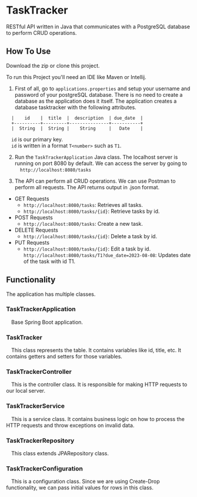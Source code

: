# TaskTracker
RESTful API written in Java that communicates with a PostgreSQL database to perform CRUD operations.

## How To Use
Download the zip or clone this project.

To run this Project you'll need an IDE like Maven or Intellij.

1. First of all, go to `applications.properties` and setup your username and password of your postgreSQL database.
There is no need to create a database as the application does it itself.
The application creates a database tasktracker with the following attributes.

```
  |    id    |  title  |  description  | due_date  | 
  +----------+---------+---------------+-----------+ 
  |  String  |  String |    String     |   Date    |
```
&emsp;`id` is our primary key. <br>
&emsp;`id` is written in a format `T<number>` such as `T1`.

2. Run the `TaskTrackerApplication` Java class. The localhost server is running on port 8080 by default. We can access the server by going to 
&emsp;```http://localhost:8080/tasks```

4. The API can perform all CRUD operations. We can use Postman to perform all requests. The API returns output in .json format.
+ GET Requests
  + `http://localhost:8080/tasks`: 
    Retrieves all tasks.
  + `http://localhost:8080/tasks/{id}`: 
    Retrieve tasks by id.
+ POST Requests
  + `http://localhost:8080/tasks`: 
    Create a new task.
+ DELETE Requests
  + `http://localhost:8080/tasks/{id}`: 
    Delete a task by id.
+ PUT Requests
  + `http://localhost:8080/tasks/{id}`: 
    Edit a task by id. <br>
  `http://localhost:8080/tasks/T1?due_date=2023-08-08`: Updates date of the task with id T1.

## Functionality
The application has multiple classes.
### TaskTrackerApplication
&emsp;Base Spring Boot application.
### TaskTracker
&emsp;This class represents the table. It contains variables like id, title, etc. It contains getters and setters for those variables.
### TaskTrackerController
&emsp;This is the controller class. It is responsible for making HTTP requests to our local server.
### TaskTrackerService
&emsp;This is a service class. It contains business logic on how to process the HTTP requests and throw exceptions on invalid data.
### TaskTrackerRepository
&emsp;This class extends JPARepository class.
### TaskTrackerConfiguration
&emsp;This is a configuration class. Since we are using Create-Drop functionality, we can pass initial values for rows in this class.
